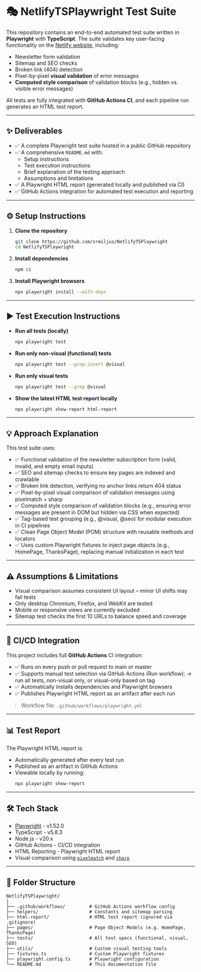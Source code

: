 
# 🎭 NetlifyTSPlaywright Test Suite

This repository contains an end-to-end automated test suite written in **Playwright** with **TypeScript**.
The suite validates key user-facing functionality on the [Netlify website](https://www.netlify.com), including:
- Newsletter form validation
- Sitemap and SEO checks
- Broken link (404) detection
- Pixel-by-pixel **visual validation** of error messages
- **Computed style comparison** of validation blocks (e.g., hidden vs. visible error messages)

All tests are fully integrated with **GitHub Actions CI**, and each pipeline run generates an HTML test report.

---

## ✨ Deliverables

- ✅ A complete Playwright test suite hosted in a public GitHub repository
- ✅ A comprehensive `README.md` with:
  - Setup instructions
  - Test execution instructions
  - Brief explanation of the testing approach
  - Assumptions and limitations
- ✅ A Playwright HTML report (generated locally and published via CI)
- ✅ GitHub Actions integration for automated test execution and reporting

---

## ⚙️ Setup Instructions

1. **Clone the repository**  
   ```bash
   git clone https://github.com/srmiljus/NetlifyTSPlaywright
   cd NetlifyTSPlaywright
   ```

2. **Install dependencies**  
   ```bash
   npm ci
   ```

3. **Install Playwright browsers**  
   ```bash
   npx playwright install --with-deps
   ```

---

## ▶️ Test Execution Instructions

- **Run all tests (locally)**  
  ```bash
  npx playwright test
  ```

- **Run only non-visual (functional) tests**  
  ```bash
  npx playwright test --grep-invert @visual
  ```

- **Run only visual tests**  
  ```bash
  npx playwright test --grep @visual
  ```

- **Show the latest HTML test report locally**  
  ```bash
  npx playwright show-report html-report
  ```

---

## 💡 Approach Explanation

This test suite uses:

- ✅ Functional validation of the newsletter subscription form (valid, invalid, and empty email inputs)
- ✅ SEO and sitemap checks to ensure key pages are indexed and crawlable
- ✅ Broken link detection, verifying no anchor links return 404 status
- ✅ Pixel-by-pixel visual comparison of validation messages using pixelmatch + sharp
- ✅ Computed style comparison of validation blocks (e.g., ensuring error messages are present in DOM but hidden via CSS when expected)
- ✅ Tag-based test grouping (e.g., @visual, @seo) for modular execution in CI pipelines
- ✅ Clean Page Object Model (POM) structure with reusable methods and locators
- ✅ Uses custom Playwright fixtures to inject page objects (e.g., HomePage, ThanksPage), replacing manual initialization in each test

---

## ⚠️ Assumptions & Limitations

- Visual comparison assumes consistent UI layout – minor UI shifts may fail tests
- Only desktop Chromium, Firefox, and WebKit are tested
- Mobile or responsive views are currently excluded
- Sitemap test checks the first 10 URLs to balance speed and coverage

---

## 🤖 CI/CD Integration

This project includes full **GitHub Actions** CI integration:

- ✅ Runs on every push or pull request to main or master
- ✅ Supports manual test selection via GitHub Actions (Run workflow):
→ run all tests, non-visual only, or visual-only based on tag
- ✅ Automatically installs dependencies and Playwright browsers
- ✅ Publishes Playwright HTML report as an artifact after each run

> Workflow file: `.github/workflows/playwright.yml`

---

## 📊 Test Report

The Playwright HTML report is:

- Automatically generated after every test run
- Published as an artifact in GitHub Actions
- Viewable locally by running:
  ```bash
  npx playwright show-report
  ```

---

## 🛠 Tech Stack

- [Playwright](https://playwright.dev/) - v1.52.0
- TypeScript - v5.8.3
- Node.js - v20.x
- GitHub Actions - CI/CD integration
- HTML Reporting - Playwright HTML report
- Visual comparison using [`pixelmatch`](https://github.com/mapbox/pixelmatch) and [`sharp`](https://github.com/lovell/sharp)

---

## 📁 Folder Structure

```
NetlifyTSPlaywright/
│
├── .github/workflows/         # GitHub Actions workflow config
├── helpers/                   # Constants and sitemap parsing
├── html-report/               # HTML test report (ignored via .gitignore)
├── pages/                     # Page Object Models (e.g. HomePage, ThanksPage)
├── tests/                     # All test specs (functional, visual, SEO)
├── utils/                     # Custom visual testing tools
├── fixtures.ts                # Custom Playwright fixtures
├── playwright.config.ts       # Playwright configuration
└── README.md                  # This documentation file
```